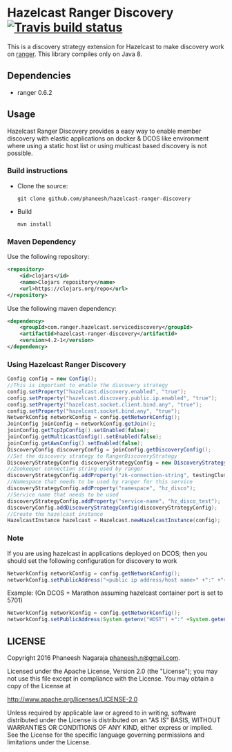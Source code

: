 # Hazelcast Ranger Discovery [![Travis build status](https://travis-ci.org/phaneesh/hazelcast-ranger-discovery.svg?branch=master)](https://travis-ci.org/phaneesh/hazelcast-ranger-discovery)

This is a discovery strategy extension for Hazelcast to make discovery work on [ranger](https://github.com/flipkart-incubator/ranger).
This library compiles only on Java 8.
 
## Dependencies
* ranger 0.6.2  

## Usage
Hazelcast Ranger Discovery provides a easy way to enable member discovery with elastic applications on docker & DCOS 
like environment where using a static host list or using multicast based discovery is not possible.
 
### Build instructions
  - Clone the source:

        git clone github.com/phaneesh/hazelcast-ranger-discovery

  - Build

        mvn install

### Maven Dependency
Use the following repository:
```xml
<repository>
    <id>clojars</id>
    <name>Clojars repository</name>
    <url>https://clojars.org/repo</url>
</repository>
```
Use the following maven dependency:
```xml
<dependency>
    <groupId>com.ranger.hazelcast.servicediscovery</groupId>
    <artifactId>hazelcast-ranger-discovery</artifactId>
    <version>4.2-1</version>
</dependency>
```

### Using Hazelcast Ranger Discovery
```java
Config config = new Config();
//This is important to enable the discovery strategy
config.setProperty("hazelcast.discovery.enabled", "true");
config.setProperty("hazelcast.discovery.public.ip.enabled", "true");
config.setProperty("hazelcast.socket.client.bind.any", "true");
config.setProperty("hazelcast.socket.bind.any", "true");
NetworkConfig networkConfig = config.getNetworkConfig();
JoinConfig joinConfig = networkConfig.getJoin();
joinConfig.getTcpIpConfig().setEnabled(false);
joinConfig.getMulticastConfig().setEnabled(false);
joinConfig.getAwsConfig().setEnabled(false);
DiscoveryConfig discoveryConfig = joinConfig.getDiscoveryConfig();
//Set the discovery strategy to RangerDiscoveryStrategy
DiscoveryStrategyConfig discoveryStrategyConfig = new DiscoveryStrategyConfig(new RangerDiscoveryStrategyFactory());
//Zookeeper connection string used by ranger
discoveryStrategyConfig.addProperty("zk-connection-string", testingCluster.getConnectString());
//Namespace that needs to be used by ranger for this service
discoveryStrategyConfig.addProperty("namespace", "hz_disco");
//Service name that needs to be used
discoveryStrategyConfig.addProperty("service-name", "hz_disco_test");
discoveryConfig.addDiscoveryStrategyConfig(discoveryStrategyConfig);
//Create the hazelcast instance
HazelcastInstance hazelcast = Hazelcast.newHazelcastInstance(config);
```

### Note
If you are using hazelcast in applications deployed on DCOS; then you should set the following configuration for discovery to work

```java
NetworkConfig networkConfig = config.getNetworkConfig();
networkConfig.setPublicAddress("<public ip address/host name>" +":" +"<public port>");
```
Example: (On DCOS + Marathon assuming hazelcast container port is set to 5701)
```java
NetworkConfig networkConfig = config.getNetworkConfig();
networkConfig.setPublicAddress(System.getenv("HOST") +":" +System.getenv("PORT_5701"))
```

LICENSE
-------

Copyright 2016 Phaneesh Nagaraja <phaneesh.n@gmail.com>.

Licensed under the Apache License, Version 2.0 (the "License");
you may not use this file except in compliance with the License.
You may obtain a copy of the License at

http://www.apache.org/licenses/LICENSE-2.0

Unless required by applicable law or agreed to in writing, software
distributed under the License is distributed on an "AS IS" BASIS,
WITHOUT WARRANTIES OR CONDITIONS OF ANY KIND, either express or implied.
See the License for the specific language governing permissions and
limitations under the License.